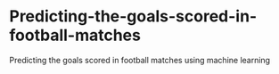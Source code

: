 # Predicting-the-goals-scored-in-football-matches
Predicting the goals scored in football matches using machine learning 
